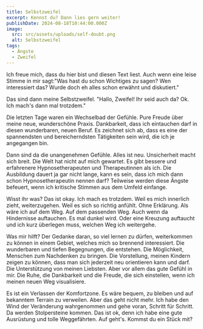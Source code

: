 ```yaml
---
title: Selbstzweifel
excerpt: Kennst du? Dann lies gern weiter!
publishDate: 2024-08-18T10:44:00.000Z
image:
  src: src/assets/uploads/self-doubt.png
  alt: Selbstzweifel
tags:
  - Ängste
  - Zweifel
---
```


Ich freue mich, dass du hier bist und diesen Text liest. Auch wenn eine leise Stimme in mir sagt:"Was hast du schon Wichtiges zu sagen? Wen interessiert das? Wurde doch eh alles schon erwähnt und diskutiert."

Das sind dann meine Selbstzweifel. "Hallo, Zweifel! Ihr seid auch da? Ok. Ich mach's dann mal trotzdem."

Die letzten Tage waren ein Wechselbad der Gefühle. Pure Freude über meine neue, wunderschöne Praxis. Dankbarkeit, dass ich eintauchen darf in diesen wunderbaren, neuen Beruf. Es zeichnet sich ab, dass es eine der spannendsten und bereicherndsten Tätigkeiten sein wird, die ich je angegangen bin.

Dann sind da die unangenehmen Gefühle. Alles ist neu. Unsicherheit macht sich breit. Die Welt hat nicht auf mich gewartet. Es gibt bessere und erfahrenere Hypnosetherapeuten und Therapeutinnen als ich. Die Ausbildung dauert ja gar nicht lange, kann es sein, dass ich mich dann schon Hypnosetherapeutin nennen darf? Teilweise werden diese Ängste befeuert, wenn ich kritische Stimmen aus dem Umfeld einfange.

Wisst ihr was? Das ist okay. Ich mach es trotzdem. Weil es mich innerlich zieht, weiterzugehen. Weil es sich so richtig anfühlt. Ohne Erklärung. Als wäre ich auf dem Weg. Auf dem passenden Weg. Auch wenn da Hindernisse auftauchen. Es mal dunkel wird. Oder eine Kreuzung auftaucht und ich kurz überlegen muss, welchen Weg ich weitergehe.

Was mir hilft? Der Gedanke daran, so viel lernen zu dürfen, weiterkommen zu können in einem Gebiet, welches mich so brennend interessiert. Die wunderbaren und tiefen Begegnungen, die entstehen. Die Möglichkeit, Menschen zum Nachdenken zu bringen. Die Vorstellung, meinen Kindern zeigen zu können, dass man sich jederzeit neu orientieren kann und darf. Die Unterstützung von meinen Liebsten. Aber vor allem das gute Gefühl in mir. Die Ruhe, die Dankbarkeit und die Freude, die sich einstellen, wenn ich meinen neuen Weg visualisiere.

Es ist ein Verlassen der Komfortzone. Es wäre bequem, zu bleiben und auf bekanntem Terrain zu verweilen. Aber das geht nicht mehr. Ich habe den Wind der Veränderung wahrgenommen und gehe voran, Schritt für Schritt. Da werden Stolpersteine kommen. Das ist ok, denn ich habe eine gute Ausrüstung und tolle Weggefährten. Auf geht's. Kommst du ein Stück mit?
